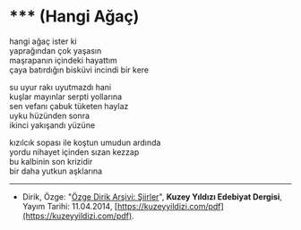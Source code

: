 # *** (Hangi Ağaç)  
  
hangi ağaç ister ki  
yaprağından çok yaşasın  
maşrapanın içindeki hayattım  
çaya batırdığın bisküvi incindi bir kere  
  
su uyur rakı uyutmazdı hani  
kuşlar mayınlar serpti yollarına  
sen vefanı çabuk tüketen haylaz  
uyku hüzünden sonra  
ikinci yakışandı yüzüne  
  
kızılcık sopası ile koştun umudun ardında  
yordu nihayet içinden sızan kezzap  
bu kalbinin son krizidir  
bir daha yutkun aşklarına

---
- Dirik, Özge: "[Özge Dirik Arşivi: Şiirler](https://kuzeyyildizi.com/files/ozgedirik-siirler.pdf)", **Kuzey Yıldızı Edebiyat Dergisi**, Yayım Tarihi: 11.04.2014, [https://kuzeyyildizi.com/pdf](https://kuzeyyildizi.com/pdf).

